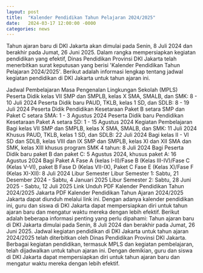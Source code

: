 ```yaml
---
layout: post
title:  "Kalender Pendidikan Tahun Pelajaran 2024/2025"
date:   2024-03-17 12:00:00 -0000
categories: news
---
```

Tahun ajaran baru di DKI Jakarta akan dimulai pada Senin, 8 Juli 2024 dan berakhir pada Jumat, 26 Juni 2025. Dalam rangka mempersiapkan kegiatan pendidikan yang efektif, Dinas Pendidikan Provinsi DKI Jakarta telah menerbitkan surat keputusan yang berisi 'Kalender Pendidikan Tahun Pelajaran 2024/2025'. Berikut adalah informasi lengkap tentang jadwal kegiatan pendidikan di DKI Jakarta untuk tahun ajaran ini.

Jadwal Pembelajaran
Masa Pengenalan Lingkungan Sekolah (MPLS)
Peserta Didik kelas VII SMP dan SMPLB, kelas X SMA, SMALB, dan SMK: 8 - 10 Juli 2024
Peserta Didik baru PAUD, TKLB, kelas 1 SD, dan SDLB: 8 - 19 Juli 2024
Peserta Didik Pendidikan Kesetaraan Paket B setara SMP dan Paket C setara SMA: 1 - 3 Agustus 2024
Peserta Didik baru Pendidikan Kesetaraan Paket A setara SD: 1 - 15 Agustus 2024
Kegiatan Pembelajaran
Bagi kelas VII SMP dan SMPLB, kelas X SMA, SMALB, dan SMK: 11 Juli 2024
Khusus PAUD, TKLB, kelas 1 SD, dan SDLB: 22 Juli 2024
Bagi kelas II - VI SD dan SDLB, kelas VIII dan IX SMP dan SMPLB, kelas XI dan XII SMA dan SMK, kelas XIII khusus program SMK 4 tahun: 8 Juli 2024
Bagi Peserta Didik baru paket B dan paket C: 5 Agustus 2024, khusus paket A: 16 Agustus 2024
Bagi Paket A Fase A (kelas I-II)/Fase B (Kelas III-IV)/Fase C (Kelas V-VI), paket B Fase D (Kelas VII-IX), Paket C Fase E (Kelas X)/Fase F (Kelas XI-XII): 8 Juli 2024
Libur Semester
Libur Semester 1: Sabtu, 21 Desember 2024 - Sabtu, 4 Januari 2025
Libur Semester 2: Sabtu, 28 Juni 2025 - Sabtu, 12 Juli 2025
Link Unduh PDF Kalender Pendidikan Tahun 2024/2025 Jakarta
PDF Kalender Pendidikan Tahun Ajaran 2024/2025 Jakarta dapat diunduh melalui link ini.
Dengan adanya kalender pendidikan ini, guru dan siswa di DKI Jakarta dapat mempersiapkan diri untuk tahun ajaran baru dan mengatur waktu mereka dengan lebih efektif. Berikut adalah beberapa informasi penting yang perlu dipahami:
Tahun ajaran baru di DKI Jakarta dimulai pada Senin, 8 Juli 2024 dan berakhir pada Jumat, 26 Juni 2025.
Jadwal kegiatan pendidikan di DKI Jakarta untuk tahun ajaran 2024/2025 telah diterbitkan oleh Dinas Pendidikan Provinsi DKI Jakarta.
Berbagai kegiatan pendidikan, termasuk MPLS dan kegiatan pembelajaran, telah dijadwalkan untuk tahun ajaran ini.
Dengan demikian, guru dan siswa di DKI Jakarta dapat mempersiapkan diri untuk tahun ajaran baru dan mengatur waktu mereka dengan lebih efektif.
